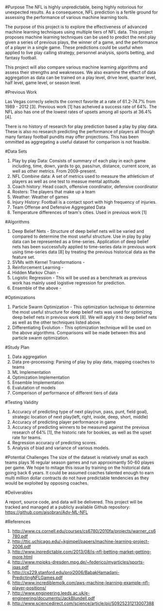 #Purpose
The NFL is highly unpredictable, being highly notorious for unexpected results. As a consequence, NFL prediction is a fertile ground for assessing the performance of various machine learning tools. 

The purpose of this project is to explore the effectiveness of advanced machine learning techniques using multiple tiers of NFL data. This project proposes machine learning techniques can be used to predict the next play given a series of previous plays, the winner of a game, and the performance of a player in a single game. These predictions could be useful when applied to live play calling strategy, personnel analysis, sports betting, and fantasy football.

This project will also compare various machine learning algorithms and assess their strengths and weaknesses. We also examine the effect of data aggregation as data can be trained on a play level, drive level, quarter level, half level, game level, or season level.

#Previous Work

Las Vegas correcly selects the correct favorite at a rate of 61.2-74.7% from 1989 - 2012 [3]. Previous work [1] has acheived a success rate of 64%. The NFL also has one of the lowest rates of upsets among all sports at 36.4% [4].

There is no history of research for play prediction based a play by play data. These is also no research predicting the performance of players all though many fantasy football pundits may offer projections. This has been ommitted as aggregating a useful dataset for comparison is not feasible.


#Data Sets
1. Play by play Data: Consists of summary of each play in each game including, time, down, yards to go, pass/run, distance, current score, as well as other metrics. From 2009-present.
2. NFL Combine data: A set of metrics used to measure the athleticism of players as well as one test to measue mental aptitude.
3. Coach history: Head coach, offensive coordinator, defensive coordinator
4. Rosters: The players that make up a team
5. Weather: Weather of games 
6. Injury History: Football is a contact sport with high frequency of injuries. 
7. Team Offense and Defensive Aggregated Data
8. Temperature differences of team's cities. Used in previous work [1]

#Algorithms
1. Deep Belief Nets - Structure of deep belief nets will be varied and compared to determine the most useful structure. Use in play by play data can be represented as a time-series. Application of deep belief nets has been successfully applied to time-series data in previous work using time-series data [8] by treating the previous historical data as the feature set. 
2. SVMs with Kernel Transformations - 
3. Reinforcement Learning -
4. Hidden Markov Chain -
5. Logistic Regression - This will be used as a benchmark as previous work has mainly used logistive regression for prediction.
6. Ensemble of the above - 


#Optimizations

1. Particle Swarm Optimization - This optimization tachnique to determine the most useful structure for deep beleif nets was used for optimizing deep belief nets in previous work [8]. We will apply it to deep belief nets as well as the other techniques listed above.
2. Differentiating Evolution - This optimization technique will be used on the above algorithms. Comparisons will be made between this and particle swarm optimization.

#Study Plan

1. Data aggregation
2. Data pre-processing: Parsing of play by play data, mapping coaches to teams
3. ML Implementation
4. Optimization Implementation
5. Ensemble Implementation
6. Evalutation of models
7. Comperison of performance of different tiers of data

#Testing Validity

1. Accuracy of predicting type of next play(run, pass, punt, field goal), strategic location of next play(left, right, inside, deep, short, middle) 
2. Accuracy of predicting player performance in game
3. Accuracy of predicting winners to be measured against the previous research of 64% [1], the historic rate for bookies, as well as the upset rate for teams.
4. Regression accuracy of predicting scores.
5. Analysis of biad and variance of various models.


#Potential Challenges
The size of the dataset is relatively small as each teams plays 16 regular season games and run approximantly 50-60 playes per game. We hope to mitage this issue by training on the historical data going back 6 years. It could be assumed coaches talented enough to earn multi million dollar contracts do not have predictable tendencies as they would be exploited by opposing coaches. 

#Deliverables

A report, source code, and data will be delivered. This project will be tracked and managed at a publicly available Github repository: https://github.com/aisobran/Adv-ML-NFL

#References

1. http://www.cs.cornell.edu/courses/cs6780/2010fa/projects/warner_cs6780.pdf
2. http://ttic.uchicago.edu/~kgimpel/papers/machine-learning-project-2006.pdf
3. http://www.inpredictable.com/2013/08/is-nfl-betting-market-getting-more.html
4. http://www.mpipks-dresden.mpg.de/~federico/myarticles/sports-jqas.pdf
5. http://cs229.stanford.edu/proj2006/BabakHamadani-PredictingNFLGames.pdf
6. http://www.incrediblemolk.com/aws-machine-learning-example-nfl-player-positions/
7. http://www.engineering.leeds.ac.uk/e-engineering/documents/JackBlundell.pdf
8. http://www.sciencedirect.com/science/article/pii/S0925231213007388
